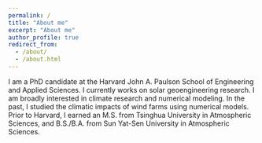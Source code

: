 ```yaml
---
permalink: /
title: "About me"
excerpt: "About me"
author_profile: true
redirect_from: 
  - /about/
  - /about.html
---
```


I am a PhD candidate at the Harvard John A. Paulson School of Engineering and Applied Sciences. I currently works on solar geoengineering research. I am broadly interested in climate research and numerical modeling. In the past, I studied the climatic impacts of wind farms using numerical models. Prior to Harvard, I earned an M.S. from Tsinghua University in Atmospheric Sciences, and B.S./B.A. from Sun Yat-Sen University in Atmospheric Sciences.

